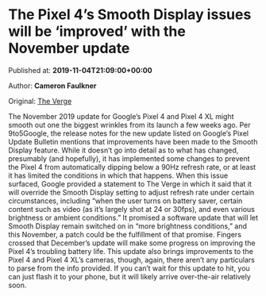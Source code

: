 
# The Pixel 4’s Smooth Display issues will be ‘improved’ with the November update

Published at: **2019-11-04T21:09:00+00:00**

Author: **Cameron Faulkner**

Original: [The Verge](https://www.theverge.com/2019/11/4/20948334/pixel-4-xl-smooth-display-issues-november-2019-update)

The November 2019 update for Google’s Pixel 4 and Pixel 4 XL might smooth out one the biggest wrinkles from its launch a few weeks ago. Per 9to5Google, the release notes for the new update listed on Google’s Pixel Update Bulletin mentions that improvements have been made to the Smooth Display feature. While it doesn’t go into detail as to what has changed, presumably (and hopefully), it has implemented some changes to prevent the Pixel 4 from automatically dipping below a 90Hz refresh rate, or at least it has limited the conditions in which that happens.
When this issue surfaced, Google provided a statement to The Verge in which it said that it will override the Smooth Display setting to adjust refresh rate under certain circumstances, including “when the user turns on battery saver, certain content such as video (as it’s largely shot at 24 or 30fps), and even various brightness or ambient conditions.” It promised a software update that will let Smooth Display remain switched on in “more brightness conditions,” and this November, a patch could be the fulfillment of that promise. Fingers crossed that December’s update will make some progress on improving the Pixel 4’s troubling battery life.
This update also brings improvements to the Pixel 4 and Pixel 4 XL’s cameras, though, again, there aren’t any particulars to parse from the info provided. If you can’t wait for this update to hit, you can just flash it to your phone, but it will likely arrive over-the-air relatively soon.
